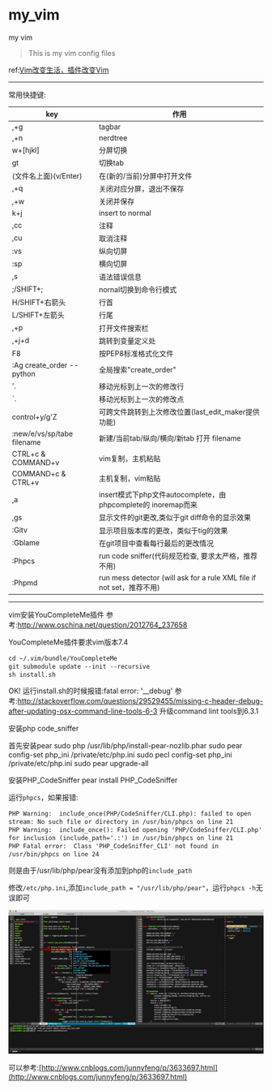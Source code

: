 # my_vim
my vim
> This is my vim config files

ref:[Vim改变生活，插件改变Vim](http://fancyseeker.com/?p=592)

----

常用快捷键:

key|作用
----|-----
,+g						    |tagbar
,+n						    |nerdtree
w+[hjkl]				    |分屏切换
gt                          |切换tab
(文件名上面)(v/Enter)		|在(新的/当前)分屏中打开文件
,+q					    	|关闭对应分屏，退出不保存
,+w						    |关闭并保存
k+j						    |insert to normal
,cc						    |注释
,cu						    |取消注释
:vs						    |纵向切屏
:sp						    |横向切屏
,s						    |语法错误信息
;/SHIFT+;				    |nornal切换到命令行模式
H/SHIFT+右箭头 			    |行首
L/SHIFT+左箭头			    |行尾	
,+p                         |打开文件搜索栏
,+j+d                       |跳转到变量定义处
F8                          |按PEP8标准格式化文件
:Ag create_order --python   |全局搜索"create_order"
'.                          |移动光标到上一次的修改行
`.                          |移动光标到上一次的修改点
control+y/g'Z               |可跨文件跳转到上次修改位置(last_edit_maker提供功能)
:new/e/vs/sp/tabe filename  |新建/当前tab/纵向/横向/新tab 打开 filename
CTRL+c & COMMAND+v          |vim复制，主机粘贴
COMMAND+c & CTRL+v          |主机复制，vim粘贴
,a                          |insert模式下php文件autocomplete，由phpcomplete的<C-x><C-o> inoremap而来
,gs                         |显示文件的git更改,类似于git diff命令的显示效果
:Gitv                       |显示项目版本库的更改，类似于tig的效果
:Gblame                     |在git项目中查看每行最后的更改情况
:Phpcs                      |run code sniffer(代码规范检查, 要求太严格，推荐不用)
:Phpmd                      |run mess detector (will ask for a rule XML file if not set，推荐不用)

----

vim安装YouCompleteMe插件
参考:http://www.oschina.net/question/2012764_237658

YouCompleteMe插件要求vim版本7.4

```
cd ~/.vim/bundle/YouCompleteMe
git submodule update --init --recursive
sh install.sh
```
OK!
运行install.sh的时候报错:fatal error: '__debug'
参考:http://stackoverflow.com/questions/29529455/missing-c-header-debug-after-updating-osx-command-line-tools-6-3
升级command lint tools到6.3.1

安装php code_sniffer

首先安装pear
sudo php /usr/lib/php/install-pear-nozlib.phar
sudo pear config-set php_ini /private/etc/php.ini
sudo pecl config-set php_ini /private/etc/php.ini
sudo pear upgrade-all

安装PHP_CodeSniffer
pear install PHP_CodeSniffer

运行`phpcs`，如果报错:

```
PHP Warning:  include_once(PHP/CodeSniffer/CLI.php): failed to open stream: No such file or directory in /usr/bin/phpcs on line 21
PHP Warning:  include_once(): Failed opening 'PHP/CodeSniffer/CLI.php' for inclusion (include_path='.:') in /usr/bin/phpcs on line 21
PHP Fatal error:  Class 'PHP_CodeSniffer_CLI' not found in /usr/bin/phpcs on line 24
```

则是由于/usr/lib/php/pear没有添加到php的`include_path`

修改`/etc/php.ini`,添加`include_path = "/usr/lib/php/pear"`，运行`phpcs -h`无误即可

![screen](screen.png)

可以参考:[http://www.cnblogs.com/junnyfeng/p/3633697.html](http://www.cnblogs.com/junnyfeng/p/3633697.html)

